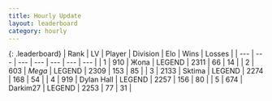```yaml
---
title: Hourly Update
layout: leaderboard
category: hourly
---
```


{: .leaderboard}
| Rank | LV | Player | Division | Elo | Wins | Losses |
| --- | --- | --- | --- | --- | --- | --- |
| <span data-change="0">1</span> | 910 | <span title="ID: 402846">Жoпа</span> | LEGEND | <span data-change="0">2311</span> | <span data-change="0">66</span> | <span data-change="0">14</span> |
| <span data-change="0">2</span> | 603 | <span title="ID: 651782">_Mega_</span> | LEGEND | <span data-change="0">2309</span> | <span data-change="0">153</span> | <span data-change="0">85</span> |
| <span data-change="0">3</span> | 2133 | <span title="ID: 353063">Sktima</span> | LEGEND | <span data-change="0">2274</span> | <span data-change="0">168</span> | <span data-change="0">54</span> |
| <span data-change="0">4</span> | 919 | <span title="ID: 174294">Dylan Hall</span> | LEGEND | <span data-change="0">2257</span> | <span data-change="0">156</span> | <span data-change="0">80</span> |
| <span data-change="0">5</span> | 674 | <span title="ID: 694036">Darkim27</span> | LEGEND | <span data-change="0">2253</span> | <span data-change="0">77</span> | <span data-change="0">31</span> |